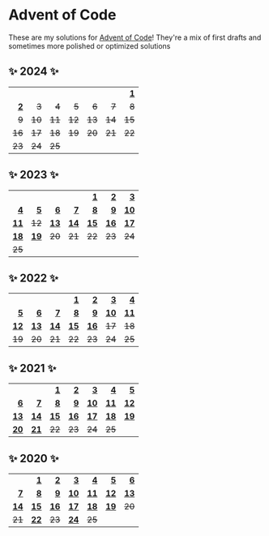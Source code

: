 # Advent of Code

These are my solutions for [Advent of Code][AoC]! They're a mix of first drafts and
sometimes more polished or optimized solutions

[AoC]: https://adventofcode.com/

## ✨ 2024 ✨

|                 |                 |                 |                 |                 |                 |                 |
| --------------: | --------------: | --------------: | --------------: | --------------: | --------------: | --------------: |
|                 |                 |                 |                 |                 |                 |  **[1][24-1]**  |
|  **[2][24-2]**  |   ~~3~~         |   ~~4~~         |   ~~5~~         |   ~~6~~         |   ~~7~~         |   ~~8~~         |
|   ~~9~~         |  ~~10~~         |  ~~11~~         |  ~~12~~         |  ~~13~~         |  ~~14~~         |  ~~15~~         |
|  ~~16~~         |  ~~17~~         |  ~~18~~         |  ~~19~~         |  ~~20~~         |  ~~21~~         |  ~~22~~         |
|  ~~23~~         |  ~~24~~         |  ~~25~~         |                 |                 |                 |                 |

[24-1]: 2024/src/day1.rs
[24-2]: 2024/src/day2.rs

## ✨ 2023 ✨

|                 |                 |                 |                 |                 |                 |                 |
| --------------: | --------------: | --------------: | --------------: | --------------: | --------------: | --------------: |
|                 |                 |                 |                 |  **[1][23-1]**  |  **[2][23-2]**  |  **[3][23-3]**  |
|  **[4][23-4]**  |  **[5][23-5]**  |  **[6][23-6]**  |  **[7][23-7]**  |  **[8][23-8]**  |  **[9][23-9]**  | **[10][23-10]** |
| **[11][23-11]** |  ~~12~~         | **[13][23-13]** | **[14][23-14]** | **[15][23-15]** | **[16][23-16]** | **[17][23-17]** |
| **[18][23-18]** | **[19][23-19]** |  ~~20~~         |  ~~21~~         |  ~~22~~         |  ~~23~~         |  ~~24~~         |
|  ~~25~~         |                 |                 |                 |                 |                 |                 |

[23-1]: 2023/src/bin/day-1.rs
[23-2]: 2023/src/bin/day-2.rs
[23-3]: 2023/src/bin/day-3.rs
[23-4]: 2023/src/bin/day-4.rs
[23-5]: 2023/src/bin/day-5.rs
[23-6]: 2023/src/bin/day-6.rs
[23-7]: 2023/src/bin/day-7.rs
[23-8]: 2023/src/bin/day-8.rs
[23-9]: 2023/src/bin/day-9.rs
[23-10]: 2023/src/bin/day-10.rs
[23-11]: 2023/src/bin/day-11.rs
[23-13]: 2023/src/bin/day-13.rs
[23-14]: 2023/src/bin/day-14.rs
[23-15]: 2023/src/bin/day-15.rs
[23-16]: 2023/src/bin/day-16.rs
[23-17]: 2023/src/bin/day-17.rs
[23-18]: 2023/src/bin/day-18.rs
[23-19]: 2023/src/bin/day-19.rs

## ✨ 2022 ✨

|                 |                 |                 |                 |                 |                 |                 |
| --------------: | --------------: | --------------: | --------------: | --------------: | --------------: | --------------: |
|                 |                 |                 |  **[1][22-1]**  |  **[2][22-2]**  |  **[3][22-3]**  |  **[4][22-4]**  |
|  **[5][22-5]**  |  **[6][22-6]**  |  **[7][22-7]**  |  **[8][22-8]**  |  **[9][22-9]**  | **[10][22-10]** | **[11][22-11]** |
| **[12][22-12]** | **[13][22-13]** | **[14][22-14]** | **[15][22-15]** | **[16][22-16]** |  ~~17~~         |  ~~18~~         |
|  ~~19~~         |  ~~20~~         |  ~~21~~         |  ~~22~~         |  ~~23~~         |  ~~24~~         |  ~~25~~         |

[22-1]: 2022/src/bin/day-1.rs
[22-2]: 2022/src/bin/day-2.rs
[22-3]: 2022/src/bin/day-3.rs
[22-4]: 2022/src/bin/day-4.rs
[22-5]: 2022/src/bin/day-5.rs
[22-6]: 2022/src/bin/day-6.rs
[22-7]: 2022/src/bin/day-7.rs
[22-8]: 2022/src/bin/day-8.rs
[22-9]: 2022/src/bin/day-9.rs
[22-10]: 2022/src/bin/day-10.rs
[22-11]: 2022/src/bin/day-11.rs
[22-12]: 2022/src/bin/day-12.rs
[22-13]: 2022/src/bin/day-13.rs
[22-14]: 2022/src/bin/day-14.rs
[22-15]: 2022/src/bin/day-15.rs
[22-16]: 2022/src/bin/day-16.rs

## ✨ 2021 ✨

|                 |                 |                 |                 |                 |                 |                 |
| --------------: | --------------: | --------------: | --------------: | --------------: | --------------: | --------------: |
|                 |                 |  **[1][21-1]**  |  **[2][21-2]**  |  **[3][21-3]**  |  **[4][21-4]**  |  **[5][21-5]**  |
|  **[6][21-6]**  |  **[7][21-7]**  |  **[8][21-8]**  |  **[9][21-9]**  | **[10][21-10]** | **[11][21-11]** | **[12][21-12]** |
| **[13][21-13]** | **[14][21-14]** | **[15][21-15]** | **[16][21-16]** | **[17][21-17]** | **[18][21-18]** | **[19][21-19]** |
| **[20][21-20]** | **[21][21-21]** |  ~~22~~         |  ~~23~~         |  ~~24~~         |  ~~25~~         |                 |

[21-1]: 2021/src/bin/day-1.rs
[21-2]: 2021/src/bin/day-2.rs
[21-3]: 2021/src/bin/day-3.rs
[21-4]: 2021/src/bin/day-4.rs
[21-5]: 2021/src/bin/day-5.rs
[21-6]: 2021/src/bin/day-6.rs
[21-7]: 2021/src/bin/day-7.rs
[21-8]: 2021/src/bin/day-8.rs
[21-9]: 2021/src/bin/day-9.rs
[21-10]: 2021/src/bin/day-10.rs
[21-11]: 2021/src/bin/day-11.rs
[21-12]: 2021/src/bin/day-12.rs
[21-13]: 2021/src/bin/day-13.rs
[21-14]: 2021/src/bin/day-14.rs
[21-15]: 2021/src/bin/day-15.rs
[21-16]: 2021/src/bin/day-16.rs
[21-17]: 2021/src/bin/day-17.rs
[21-18]: 2021/src/bin/day-18.rs
[21-19]: 2021/src/bin/day-19.rs
[21-20]: 2021/src/bin/day-20.rs
[21-21]: 2021/src/bin/day-21.rs

## ✨ 2020 ✨

|                 |                 |                 |                 |                 |                 |                 |
| --------------: | --------------: | --------------: | --------------: | --------------: | --------------: | --------------: |
|                 |  **[1][20-1]**  |  **[2][20-2]**  |  **[3][20-3]**  |  **[4][20-4]**  |  **[5][20-5]**  |  **[6][20-6]**  |
|  **[7][20-7]**  |  **[8][20-8]**  |  **[9][20-9]**  | **[10][20-10]** | **[11][20-11]** | **[12][20-12]** | **[13][20-13]** |
| **[14][20-14]** | **[15][20-15]** | **[16][20-16]** | **[17][20-17]** | **[18][20-18]** | **[19][20-19]** |  ~~20~~         |
|  ~~21~~         | **[22][20-22]** |  ~~23~~         | **[24][20-24]** |  ~~25~~         |                 |                 |

[20-1]: 2020/src/bin/day-1.rs
[20-2]: 2020/src/bin/day-2.rs
[20-3]: 2020/src/bin/day-3.rs
[20-4]: 2020/src/bin/day-4.rs
[20-5]: 2020/src/bin/day-5.rs
[20-6]: 2020/src/bin/day-6.rs
[20-7]: 2020/src/bin/day-7.rs
[20-8]: 2020/src/bin/day-8.rs
[20-9]: 2020/src/bin/day-9.rs
[20-10]: 2020/src/bin/day-10.rs
[20-11]: 2020/src/bin/day-11.rs
[20-12]: 2020/src/bin/day-12.rs
[20-13]: 2020/src/bin/day-13.rs
[20-14]: 2020/src/bin/day-14.rs
[20-15]: 2020/src/bin/day-15.rs
[20-16]: 2020/src/bin/day-16.rs
[20-17]: 2020/src/bin/day-17.rs
[20-18]: 2020/src/bin/day-18.rs
[20-19]: 2020/src/bin/day-19.rs
[20-22]: 2020/src/bin/day-22.rs
[20-24]: 2020/src/bin/day-24.rs
